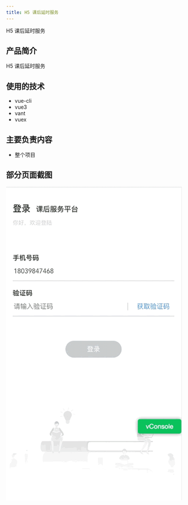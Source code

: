 ```yaml
---
title: H5 课后延时服务
---
```


H5 课后延时服务

## 产品简介
H5 课后延时服务

## 使用的技术
- vue-cli
- vue3
- vant
- vuex

## 主要负责内容
- 整个项目

## 部分页面截图
![An image](../../images/course.gif)
